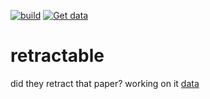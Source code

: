 [![build](https://github.com/jmillanacosta/retractable/actions/workflows/maven.yml/badge.svg)](https://github.com/jmillanacosta/retractable/actions/workflows/maven.yml)
[![Get data](https://github.com/jmillanacosta/retractable/actions/workflows/get-data.yml/badge.svg)](https://github.com/jmillanacosta/retractable/actions/workflows/get-data.yml)
# retractable
did they retract that paper?
working on it
[data](https://raw.githubusercontent.com/jmillanacosta/retractable/main/data/retractable.json)
